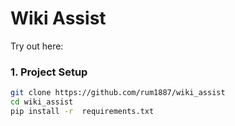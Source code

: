 # Wiki Assist

Try out here:


### 1. Project Setup

```bash
git clone https://github.com/rum1887/wiki_assist
cd wiki_assist
pip install -r  requirements.txt
```
